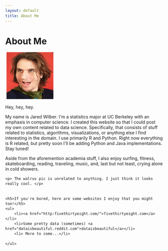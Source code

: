 ```yaml
---
layout: default
title: About Me
---
```


<div class="post">
	<h1 class="pageTitle">About Me</h1>
	<img src="{{ '/assets/img/walrus.JPG' =100x100| prepend: site.baseurl }}" alt=""> 
	<img src="/images/me.png" width="150" height="150"/>
	<p class="intro">Hey, hey, hey.</p>
	<p>My name is Jared Wilber. I'm a statistics major at UC Berkeley with an emphasis in computer science. I created this website so that I could post my own content related to data science. Specifically, that consists of  stuff related to statistics, algorithms, visualizations, or anything else I find interesting in the domain. I use primarily R and Python. Right now everything is R related, but pretty soon I'll be adding Python and Java implementations. Stay tuned!</p>
	<p> Aside from the aforemention academia stuff, I also enjoy surfing, fitness, skateboarding, reading, traveling, music, and, last but not least, crying alone in cold showers.</p>
	
	<p> The walrus pic is unrelated to anything. I just think it looks really cool. </p>
	
	
	<h5>If you're bored, here are some websites I enjoy that you might too!</h5>
	<ul>
		<li><a href="http:fivethirtyeight.com/">fivethirtyeight.com</a></li>
  		<li>Some pretty data (sometimes) <a href="dataisbeautiful.reddit.com">dataisbeautiful</a></li>
  		<li> More to come...</li>
  		
  	</ul>
</div>
